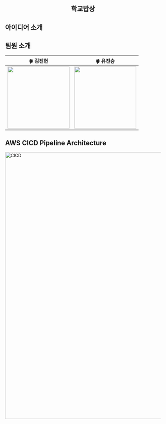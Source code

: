 <div align="center">
  <h2>학교밥상</h2>
</div>

## 아이디어 소개

## 팀원 소개
<table align=center>
    <thead>
        <tr>
            <th style="text-align:center;" >🍀 김진현</th>
            <th style="text-align:center;" >🍀 유진승</th>
        </tr>
    </thead>
    <tbody>
      <tr>
        <td><img width="200" src="https://avatars.githubusercontent.com/u/133763659?v=4"/></td>
        <td><img width="200" src="https://avatars.githubusercontent.com/u/127307160?v=4"/></td>
      </tr>
    </tbody>
</table>

## AWS CICD Pipeline Architecture
<img width="861" alt="CICD" src="https://github.com/user-attachments/assets/7920c01b-ccb2-4e06-9b81-cabc6d6dddff">
